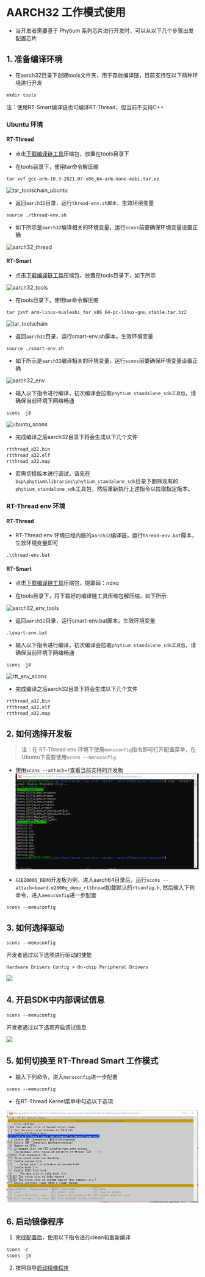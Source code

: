 # AARCH32 工作模式使用

- 当开发者需要基于 Phytium 系列芯片进行开发时，可以从以下几个步骤出发配置芯片

## 1. 准备编译环境

- 在aarch32目录下创建tools文件夹，用于存放编译链，目前支持在以下两种环境进行开发
```shell
mkdir tools
```
注：使用RT-Smart编译链也可编译RT-Thread，但当前不支持C++

### Ubuntu 环境

#### RT-Thread

- 点击[下载编译链工具](https://developer.arm.com/-/media/Files/downloads/gnu-a/10.3-2021.07/binrel/gcc-arm-10.3-2021.07-x86_64-arm-none-eabi.tar.xz)压缩包，放置在tools目录下

- 在tools目录下，使用tar命令解压缩
```shell
tar xvf gcc-arm-10.3-2021.07-x86_64-arm-none-eabi.tar.xz
```

![tar_toolschain_ubuntu](./figures/tar_toolschain_ubuntu.png)

- 返回`aarch32`目录，运行`thread-env.sh脚本`，生效环境变量
```shell
source ./thread-env.sh
```

- 如下所示是`aarch32`编译相关的环境变量，运行`scons`前要确保环境变量设置正确

![aarch32_thread](./figures/aarch32_thread.png)

#### RT-Smart

- 点击[下载编译链工具](https://github.com/RT-Thread/toolchains-ci/releases/tag/v1.7)压缩包，放置在tools目录下，如下所示

![aarch32_tools](./figures/aarch32_tools.png)

- 在tools目录下，使用tar命令解压缩
```shell
tar jxvf arm-linux-musleabi_for_x86_64-pc-linux-gnu_stable.tar.bz2
```

![tar_toolschain](./figures/tar_toolschain.png)

- 返回`aarch32`目录，运行smart-env.sh脚本，生效环境变量
```shell
source ./smart-env.sh
```

- 如下所示是`aarch32`编译相关的环境变量，运行`scons`前要确保环境变量设置正确

![aarch32_env](./figures/aarch32_env.png)

- 输入以下指令进行编译，初次编译会拉取`phytium_standalone_sdk工具包`，请确保当前环境下网络畅通
```shell
scons -j8
```
![ubuntu_scons](./figures/ubuntu_scons.png)

- 完成编译之后aarch32目录下将会生成以下几个文件
```
rtthread_a32.bin
rtthread_a32.elf
rtthread_a32.map
```

- 若需切换版本进行调试，请先在`bsp\phytium\libraries\phytium_standalone_sdk`目录下删除现有的`phytium_standalone_sdk`工具包，然后重新执行上述指令以拉取指定版本。

### RT-Thread env 环境

#### RT-Thread

- RT-Thread env 环境已经内嵌的`aarch32`编译链，运行`thread-env.bat`脚本，生效环境变量即可

```shell
.\thread-env.bat
```

#### RT-Smart

- 点击[下载编译链工具](https://pan.baidu.com/s/1p7PRhV3dTGIb7hxv34YWYw)压缩包，提取码：ndxq

- 在tools目录下，将下载好的编译链工具压缩包解压缩，如下所示

![aarch32_env_tools](./figures/aarch32_env_tools.png)

- 返回`aarch32`目录，运行smart-env.bat脚本，生效环境变量
```shell
.\smart-env.bat
```

- 输入以下指令进行编译，初次编译会拉取`phytium_standalone_sdk工具包`，请确保当前环境下网络畅通
```shell
scons -j8
```
![rtt_env_scons](./figures/rtt_env_scons.png)

- 完成编译之后aarch32目录下将会生成以下几个文件
```
rtthread_a32.bin
rtthread_a32.elf
rtthread_a32.map
```

## 2. 如何选择开发板

>注：在 RT-Thread env 环境下使用`menuconfig`指令即可打开配置菜单，在Ubuntu下需要使用`scons --menuconfig`
- 使用`scons --attach=?`查看当前支持的开发板
![](./figures/scons_attach.png)

- 以`E2000Q_DEMO`开发板为例，进入aarch64目录后，运行`scons --attach=board.e2000q_demo_rtthread`加载默认的`rtconfig.h`, 然后输入下列命令，进入`menuconfig`进一步配置

```shell
scons --menuconfig
```

## 3. 如何选择驱动

```shell
scons --menuconfig
```

开发者通过以下选项进行驱动的使能
```
Hardware Drivers Config > On-chip Peripheral Drivers
```

![](./figures/select_driver.png)

## 4. 开启SDK中内部调试信息

```shell
scons --menuconfig
```

开发者通过以下选项开启调试信息

![](./figures/debug_info.png)

## 5. 如何切换至 RT-Thread Smart 工作模式

- 输入下列命令，进入`menuconfig`进一步配置
```shell
scons --menuconfig
```
- 在RT-Thread Kernel菜单中勾选以下选项

![](./figures/rtsmart_config.png)
## 6. 启动镜像程序

1. 完成配置后，使用以下指令进行clean和重新编译
```shell
scons -c
scons -j8
```
2. 按照指导[启动镜像程序](../doc/how_to_flashed_binary.md)

